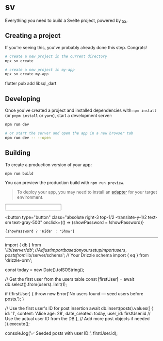 # sv

Everything you need to build a Svelte project, powered by [`sv`](https://github.com/sveltejs/cli).

## Creating a project

If you're seeing this, you've probably already done this step. Congrats!

```bash
# create a new project in the current directory
npx sv create

# create a new project in my-app
npx sv create my-app
```


flutter pub add libsql_dart



## Developing

Once you've created a project and installed dependencies with `npm install` (or `pnpm install` or `yarn`), start a development server:

```bash
npm run dev

# or start the server and open the app in a new browser tab
npm run dev -- --open
```

## Building

To create a production version of your app:

```bash
npm run build
```

You can preview the production build with `npm run preview`.

> To deploy your app, you may need to install an [adapter](https://svelte.dev/docs/kit/adapters) for your target environment.



<script>
  let password = '';
  let showPassword = false;
  let errors = { password: '' }; // Replace with your actual error state
</script>

<div class="relative">
  <Input 
    type={showPassword ? 'text' : 'password'}
    name="password"
    label="Password"
    bind:value={password}
    error={errors.password}
    required
  />

  <!-- Toggle visibility button -->
  <button
    type="button"
    class="absolute right-3 top-1/2 -translate-y-1/2 text-sm text-gray-500"
    onclick={() => (showPassword = !showPassword)}
  >
    {showPassword ? 'Hide' : 'Show'}
  </button>
</div>



---

import { db } from '$lib/server/db'; // Adjust import based on your setup
import { users, posts } from '$lib/server/schema'; // Your Drizzle schema
import { eq } from 'drizzle-orm';

const today = new Date().toISOString();

// Get the first user from the users table
const [firstUser] = await db.select().from(users).limit(1);

if (!firstUser) {
  throw new Error('No users found — seed users before posts.');
}

// Use the first user's ID for post insertion
await db.insert(posts).values([
  {
    id: '1',
    content: 'Alice age: 28',
    date_created: today,
    user_id: firstUser.id // Use the actual user ID from the DB
  },
  // Add more post objects if needed
]).execute();

console.log('✅ Seeded posts with user ID:', firstUser.id);

